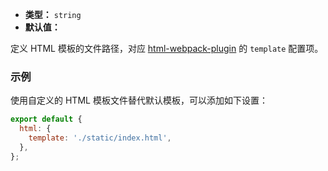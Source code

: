 - **类型：** `string`
- **默认值：**

定义 HTML 模板的文件路径，对应 [html-webpack-plugin](https://github.com/jantimon/html-webpack-plugin) 的 `template` 配置项。

### 示例

使用自定义的 HTML 模板文件替代默认模板，可以添加如下设置：

```js
export default {
  html: {
    template: './static/index.html',
  },
};
```
